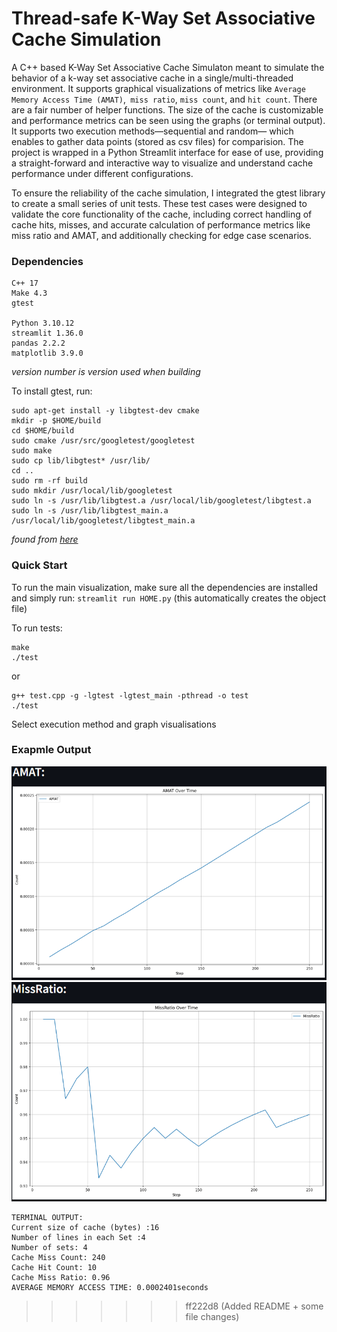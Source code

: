 # Thread-safe K-Way Set Associative Cache Simulation

A C++ based K-Way Set Associative Cache Simulaton meant to simulate the behavior of a k-way set associative cache in a single/multi-threaded environment. It supports graphical visualizations of metrics like `Average Memory Access Time (AMAT)`,` miss ratio`, `miss count`, and `hit count`. There are a fair number of helper functions. The size of the cache is customizable and performance metrics can be seen using the graphs (or terminal output). It supports two execution methods—sequential and random— which enables to gather data points (stored as csv files) for comparision. The project is wrapped in a Python Streamlit interface for ease of use, providing a straight-forward and interactive way to visualize and understand cache performance under different configurations.

To ensure the reliability of the cache simulation, I integrated the gtest library to create a small series of unit tests. These test cases were designed to validate the core functionality of the cache, including correct handling of cache hits, misses, and accurate calculation of performance metrics like miss ratio and AMAT, and additionally checking for edge case scenarios.

### Dependencies
```
C++ 17
Make 4.3
gtest

Python 3.10.12
streamlit 1.36.0
pandas 2.2.2
matplotlib 3.9.0
```
*version number is version used when building*

To install gtest, run:

```console
sudo apt-get install -y libgtest-dev cmake
mkdir -p $HOME/build
cd $HOME/build
sudo cmake /usr/src/googletest/googletest
sudo make
sudo cp lib/libgtest* /usr/lib/
cd ..
sudo rm -rf build
sudo mkdir /usr/local/lib/googletest
sudo ln -s /usr/lib/libgtest.a /usr/local/lib/googletest/libgtest.a
sudo ln -s /usr/lib/libgtest_main.a /usr/local/lib/googletest/libgtest_main.a
```
*found from [here](https://gist.github.com/Cartexius/4c437c084d6e388288201aadf9c8cdd5)*

### Quick Start
To run the main visualization, make sure all the dependencies are installed and simply run:
`streamlit run HOME.py` (this automatically creates the object file)

To run tests:
```
make
./test
```
or 
```
g++ test.cpp -g -lgtest -lgtest_main -pthread -o test
./test
```

Select execution method and graph visualisations

### Exapmle Output
![image](images/amatGraph.png)
![image](images/missRatioGraph.png)

```
TERMINAL OUTPUT:
Current size of cache (bytes) :16
Number of lines in each Set :4
Number of sets: 4
Cache Miss Count: 240
Cache Hit Count: 10
Cache Miss Ratio: 0.96
AVERAGE MEMORY ACCESS TIME: 0.0002401seconds
```
>>>>>>> ff222d8 (Added README + some file changes)
